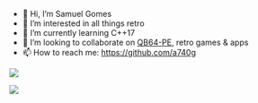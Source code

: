 - 👋 Hi, I’m Samuel Gomes
- 👀 I’m interested in all things retro
- 🌱 I’m currently learning C++17
- 💞️ I’m looking to collaborate on [QB64-PE](https://github.com/QB64-Phoenix-Edition/QB64pe), retro games & apps
- 📫 How to reach me: https://github.com/a740g

[![](https://github-readme-stats.vercel.app/api?username=a740g)](https://github.com/anuraghazra/github-readme-stats)

[![](https://github-readme-stats.vercel.app/api/top-langs/?username=a740g&theme=dark)](https://github.com/anuraghazra/github-readme-stats)

<!---
a740g/a740g is a ✨ special ✨ repository because its `README.md` (this file) appears on your GitHub profile.
You can click the Preview link to take a look at your changes.
--->
